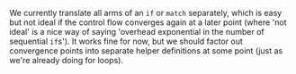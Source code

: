 We currently translate all arms of an `if` or `match` separately, which is easy but not ideal if the control flow converges again at a later point (where 'not ideal' is a nice way of saying 'overhead exponential in the number of sequential `if`s'). It works fine for now, but we should factor out convergence points into separate helper definitions at some point (just as we're already doing for loops).

